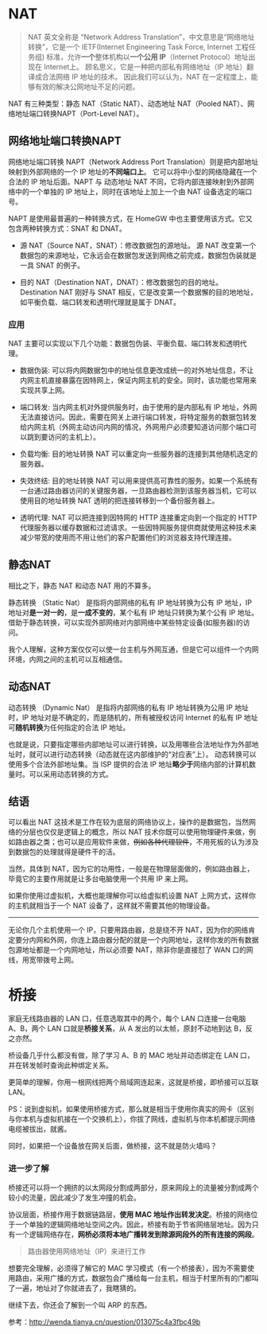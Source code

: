 # NAT

> NAT 英文全称是 “Network Address Translation”，中文意思是“网络地址转换”，它是一个 IETF(Internet Engineering Task Force, Internet 工程任务组) 标准，允许**一个**整体机构以**一个公用 IP**（Internet Protocol）地址出现在 Internet上。
> 顾名思义，它是一种把内部私有网络地址（IP 地址）翻译成合法网络 IP 地址的技术。
> 因此我们可以认为，NAT 在一定程度上，能够有效的解决公网地址不足的问题。

NAT 有三种类型：静态 NAT（Static NAT）、动态地址 NAT（Pooled NAT）、网络地址端口转换NAPT（Port-Level NAT）。

## 网络地址端口转换NAPT

网络地址端口转换 NAPT（Network Address Port Translation）则是把内部地址映射到外部网络的一个 IP 地址的**不同端口上**。
它可以将中小型的网络隐藏在一个合法的 IP 地址后面。NAPT 与 动态地址 NAT 不同，它将内部连接映射到外部网络中的一个单独的 IP 地址上，同时在该地址上加上一个由 NAT 设备选定的端口号。

NAPT 是使用最普遍的一种转换方式，在 HomeGW 中也主要使用该方式。它又包含两种转换方式：SNAT 和 DNAT。

- 源 NAT（Source NAT，SNAT）：修改数据包的源地址。
  源 NAT 改变第一个数据包的来源地址，它永远会在数据包发送到网络之前完成，数据包伪装就是一具 SNAT 的例子。

- 目的 NAT（Destination NAT，DNAT）：修改数据包的目的地址。
  Destination NAT 刚好与 SNAT 相反，它是改变第一个数据懈的目的地地址，如平衡负载、端口转发和透明代理就是属于 DNAT。

### 应用

NAT 主要可以实现以下几个功能：数据包伪装、平衡负载、端口转发和透明代理。

- 数据伪装: 
  可以将内网数据包中的地址信息更改成统一的对外地址信息，不让内网主机直接暴露在因特网上，保证内网主机的安全。同时，该功能也常用来实现共享上网。

- 端口转发: 
  当内网主机对外提供服务时，由于使用的是内部私有 IP 地址，外网无法直接访问。因此，需要在网关上进行端口转发，将特定服务的数据包转发给内网主机（外网主动访问内网的情况，外网用户必须要知道访问那个端口可以跳到要访问的主机上）。

- 负载均衡: 
  目的地址转换 NAT 可以重定向一些服务器的连接到其他随机选定的服务器。

- 失效终结: 
  目的地址转换 NAT 可以用来提供高可靠性的服务。如果一个系统有一台通过路由器访问的关键服务器，一旦路由器检测到该服务器当机，它可以使用目的地址转换 NAT 透明的把连接转移到一个备份服务器上。

- 透明代理: 
  NAT 可以把连接到因特网的 HTTP 连接重定向到一个指定的 HTTP 代理服务器以缓存数据和过滤请求。一些因特网服务提供商就使用这种技术来减少带宽的使用而不用让他们的客户配置他们的浏览器支持代理连接。

## 静态NAT

相比之下，静态 NAT 和动态 NAT 用的不算多。

静态转换 （Static Nat） 是指将内部网络的私有 IP 地址转换为公有 IP 地址，IP 地址对**是一对一的**，是**一成不变的**，某个私有 IP 地址只转换为某个公有 IP 地址。
借助于静态转换，可以实现外部网络对内部网络中某些特定设备(如服务器)的访问。 

我个人理解，这种方案仅仅可以使一台主机与外网互通，但是它可以组件一个内网环境，内网之间的主机可以互相通信。

## 动态NAT

动态转换 （Dynamic Nat） 是指将内部网络的私有 IP 地址转换为公用 IP 地址时，IP 地址对是不确定的，而是随机的，所有被授权访问 Internet 的私有 IP 地址可**随机转换**为任何指定的合法 IP 地址。

也就是说，只要指定哪些内部地址可以进行转换，以及用哪些合法地址作为外部地址时，就可以进行动态转换（动态就在这内部维护的“对应表”上）。
动态转换可以使用多个合法外部地址集。当 ISP 提供的合法 IP 地址**略少于**网络内部的计算机数量时。可以采用动态转换的方式。 

## 结语

可以看出 NAT 这技术是工作在较为底层的网络协议上，操作的是数据包，当然网络的分层也仅仅是逻辑上的概念，所以 NAT 技术你既可以使用物理硬件来做，例如路由器之类；也可以是应用软件来做，~~例如各种代理软件~~，不用死板的认为涉及到数据包的处理就得是硬件干的活。

当然，具体到 NAT，因为它的功用性，一般是在物理层面做的，例如路由器上，毕竟它的主要作用就是让多台电脑使用一个共用 IP 来上网。

如果你使用过虚拟机，大概也能理解你可以给虚拟机设置 NAT 上网方式，这样你的主机就相当于一个 NAT 设备了，这样就不需要其他的物理设备。

---

无论你几个主机使用一个 IP，只要用路由器，总是绕不开 NAT，因为你的网络肯定要分内网和外网，你连上路由器分配的就是一个内网地址，这样你发的所有数据包源地址都是一个内网地址，所以必须要 NAT，除非你是直接怼了 WAN 口的网线，用宽带拨号上网。

# 桥接

家庭无线路由器的 LAN 口，任意选取其中的两个，每个 LAN 口连接一台电脑 A、B，两个 LAN 口就是**桥接关系**，从 A 发出的以太帧，原封不动地到达 B，反之亦然。

桥设备几乎什么都没有做，除了学习 A、B 的 MAC 地址并动态绑定在 LAN 口，并在转发帧时查询此种绑定关系。

更简单的理解，你用一根网线把两个局域网连起来，这就是桥接，即桥接可以互联 LAN。

PS：说到虚拟机，如果使用桥接方式，那么就是相当于使用你真实的网卡（区别与你本机与虚拟机接在一个交换机上），你拔了网线，虚拟机与你本机都提示网络电缆被拔出，就酱。

同时，如果把一个设备放在网关后面，做桥接，这不就是防火墙吗？

### 进一步了解

桥接还可以将一个拥挤的以太网段分割成两部分，原来网段上的流量被分割成两个较小的流量，因此减少了发生冲撞的机会。

协议层面，桥接作用于数据链路层，**使用 MAC 地址作出转发决定**。桥接的网络位于一个单独的逻辑网络地址空间之内。因此，桥接有助于节省网络层地址。因为只有一个逻辑网络存在，**网桥必须将本地广播转发到除源网段外的所有连接的网段**。

> 路由器使用网络地址（IP）来进行工作

想要完全理解，必须得了解它的 MAC 学习模式（有一个桥接表），因为不需要使用路由，采用广播的方式，数据包会广播给每一台主机，相当于村里所有的门都叫了一遍，地址对了你就进去了，我瞎猜的。

继续下去，你还会了解到一个叫 ARP 的东西。

参考：http://wenda.tianya.cn/question/013075c4a3fbc49b